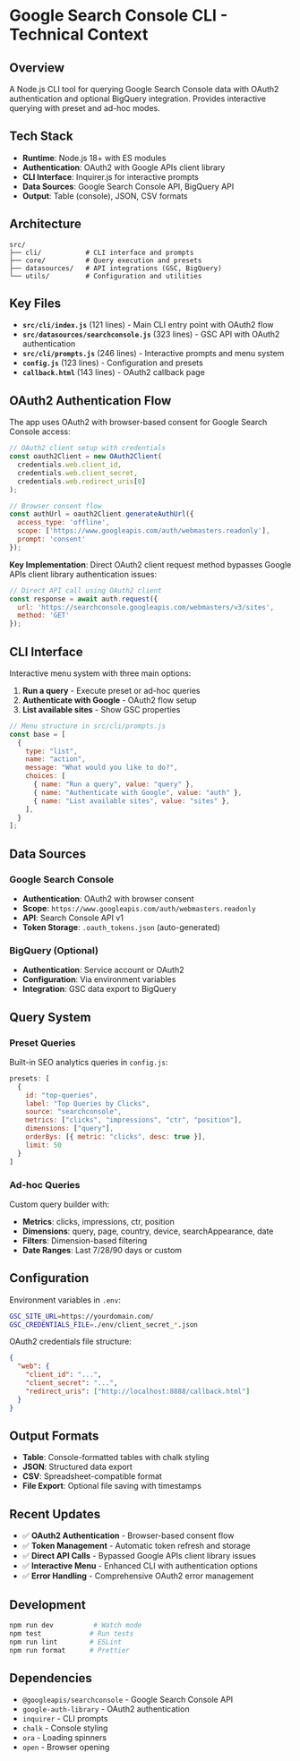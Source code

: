 # Google Search Console CLI - Technical Context

## Overview

A Node.js CLI tool for querying Google Search Console data with OAuth2 authentication and optional BigQuery integration. Provides interactive querying with preset and ad-hoc modes.

## Tech Stack

- **Runtime**: Node.js 18+ with ES modules
- **Authentication**: OAuth2 with Google APIs client library
- **CLI Interface**: Inquirer.js for interactive prompts
- **Data Sources**: Google Search Console API, BigQuery API
- **Output**: Table (console), JSON, CSV formats

## Architecture

```
src/
├── cli/           # CLI interface and prompts
├── core/          # Query execution and presets
├── datasources/   # API integrations (GSC, BigQuery)
└── utils/         # Configuration and utilities
```

## Key Files

- **`src/cli/index.js`** (121 lines) - Main CLI entry point with OAuth2 flow
- **`src/datasources/searchconsole.js`** (323 lines) - GSC API with OAuth2 authentication
- **`src/cli/prompts.js`** (246 lines) - Interactive prompts and menu system
- **`config.js`** (123 lines) - Configuration and presets
- **`callback.html`** (143 lines) - OAuth2 callback page

## OAuth2 Authentication Flow

The app uses OAuth2 with browser-based consent for Google Search Console access:

```javascript
// OAuth2 client setup with credentials
const oauth2Client = new OAuth2Client(
  credentials.web.client_id,
  credentials.web.client_secret,
  credentials.web.redirect_uris[0]
);

// Browser consent flow
const authUrl = oauth2Client.generateAuthUrl({
  access_type: 'offline',
  scope: ['https://www.googleapis.com/auth/webmasters.readonly'],
  prompt: 'consent'
});
```

**Key Implementation**: Direct OAuth2 client request method bypasses Google APIs client library authentication issues:

```javascript
// Direct API call using OAuth2 client
const response = await auth.request({
  url: 'https://searchconsole.googleapis.com/webmasters/v3/sites',
  method: 'GET'
});
```

## CLI Interface

Interactive menu system with three main options:

1. **Run a query** - Execute preset or ad-hoc queries
2. **Authenticate with Google** - OAuth2 flow setup
3. **List available sites** - Show GSC properties

```javascript
// Menu structure in src/cli/prompts.js
const base = [
  {
    type: "list",
    name: "action",
    message: "What would you like to do?",
    choices: [
      { name: "Run a query", value: "query" },
      { name: "Authenticate with Google", value: "auth" },
      { name: "List available sites", value: "sites" },
    ],
  }
];
```

## Data Sources

### Google Search Console
- **Authentication**: OAuth2 with browser consent
- **Scope**: `https://www.googleapis.com/auth/webmasters.readonly`
- **API**: Search Console API v1
- **Token Storage**: `.oauth_tokens.json` (auto-generated)

### BigQuery (Optional)
- **Authentication**: Service account or OAuth2
- **Configuration**: Via environment variables
- **Integration**: GSC data export to BigQuery

## Query System

### Preset Queries
Built-in SEO analytics queries in `config.js`:

```javascript
presets: [
  {
    id: "top-queries",
    label: "Top Queries by Clicks",
    source: "searchconsole",
    metrics: ["clicks", "impressions", "ctr", "position"],
    dimensions: ["query"],
    orderBys: [{ metric: "clicks", desc: true }],
    limit: 50
  }
]
```

### Ad-hoc Queries
Custom query builder with:
- **Metrics**: clicks, impressions, ctr, position
- **Dimensions**: query, page, country, device, searchAppearance, date
- **Filters**: Dimension-based filtering
- **Date Ranges**: Last 7/28/90 days or custom

## Configuration

Environment variables in `.env`:
```bash
GSC_SITE_URL=https://yourdomain.com/
GSC_CREDENTIALS_FILE=./env/client_secret_*.json
```

OAuth2 credentials file structure:
```json
{
  "web": {
    "client_id": "...",
    "client_secret": "...",
    "redirect_uris": ["http://localhost:8888/callback.html"]
  }
}
```

## Output Formats

- **Table**: Console-formatted tables with chalk styling
- **JSON**: Structured data export
- **CSV**: Spreadsheet-compatible format
- **File Export**: Optional file saving with timestamps

## Recent Updates

- ✅ **OAuth2 Authentication** - Browser-based consent flow
- ✅ **Token Management** - Automatic token refresh and storage
- ✅ **Direct API Calls** - Bypassed Google APIs client library issues
- ✅ **Interactive Menu** - Enhanced CLI with authentication options
- ✅ **Error Handling** - Comprehensive OAuth2 error management

## Development

```bash
npm run dev          # Watch mode
npm test            # Run tests
npm run lint        # ESLint
npm run format      # Prettier
```

## Dependencies

- `@googleapis/searchconsole` - Google Search Console API
- `google-auth-library` - OAuth2 authentication
- `inquirer` - CLI prompts
- `chalk` - Console styling
- `ora` - Loading spinners
- `open` - Browser opening
